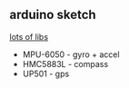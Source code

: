 arduino sketch
--------------

[lots of libs](https://github.com/jrowberg/i2cdevlib/tree/master/Arduino)

 - MPU-6050 - gyro + accel
 - HMC5883L - compass
 - UP501 - gps